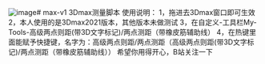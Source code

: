![image](https://github.com/user-attachments/assets/beeb9b6a-bc4c-410d-b837-e445cfa2dc74)# max-v1
3Dmax测量脚本
使用说明：
1，拖进去3Dmax窗口即可生效
2，本人使用的是3Dmax2021版本，其他版本未做测试
3，在自定义-工具栏My-Tools-高级两点则距(带3D文字标记)/两点测距（带橡皮筋辅助线）
4，在热键里面能赋予快捷键，名字为：高级两点则距/两点测距（高级两点则距(带3D文字标记)/两点测距（带橡皮筋辅助线））
希望你用得开心，B站关注一下
